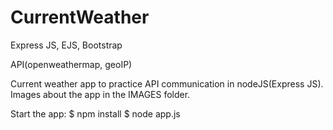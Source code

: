 # CurrentWeather
Express JS, EJS, Bootstrap

API(openweathermap, geoIP)

Current weather app to practice API communication in nodeJS(Express JS).
Images about the app in the IMAGES folder.

Start the app:
$ npm install
$ node app.js
